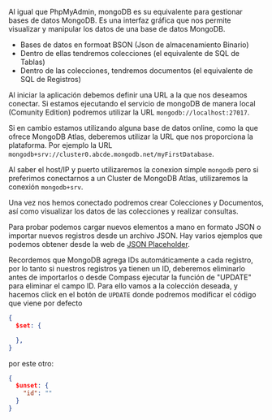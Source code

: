 Al igual que PhpMyAdmin, mongoDB es su equivalente para gestionar bases de datos MongoDB. Es una interfaz gráfica que nos permite visualizar y manipular los datos de una base de datos MongoDB.

- Bases de datos en formoat BSON (Json de almacenamiento Binario)
- Dentro de ellas tendremos colecciones (el equivalente de SQL de Tablas)
- Dentro de las colecciones, tendremos documentos (el equivalente de SQL de Registros)

Al iniciar la aplicación debemos definir una URL a la que nos deseamos conectar. Si estamos ejecutando el servicio de mongoDB de manera local (Comunity Edition) podremos utilizar la URL `mongodb://localhost:27017`.

Si en cambio estamos utilizando alguna base de datos online, como la que ofrece MongoDB Atlas, deberemos utilizar la URL que nos proporciona la plataforma. Por ejemplo la URL `mongodb+srv://cluster0.abcde.mongodb.net/myFirstDatabase`.

Al saber el host/IP y puerto utilizaremos la conexion simple `mongodb` pero si preferimos conectarnos a un Cluster de MongoDB Atlas, utilizaremos la conexión `mongodb+srv`.


Una vez nos hemos conectado podremos crear Colecciones y Documentos, así como visualizar los datos de las colecciones y realizar consultas.

Para probar podemos cargar nuevos elementos a mano en formato JSON o importar nuevos registros desde un archivo JSON. Hay varios ejemplos que podemos obtener desde la web de [JSON Placeholder](https://jsonplaceholder.typicode.com/).

Recordemos que MongoDB agrega IDs automáticamente a cada registro, por lo tanto si nuestros registros ya tienen un ID, deberemos eliminarlo antes de importarlos o desde Compass ejecutar la función de "UPDATE" para eliminar el campo ID. Para ello vamos a la colección deseada, y hacemos click en el botón de `UPDATE` donde podremos modificar el código que viene por defecto 
```json
{
  $set: {

  },
}
```

por este otro:

```json
{
  $unset: {
    "id": ""
  }
}
```